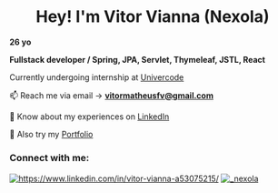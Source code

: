 <h1 align="center">Hey! I'm Vitor Vianna</span> (Nexola)</h1>

**26 yo**

**Fullstack developer / Spring, JPA, Servlet, Thymeleaf, JSTL, React**

Currently undergoing internship at [Univercode](https://univercode.com.br/)

📫 Reach me via email -> **vitormatheusfv@gmail.com**

📄 Know about my experiences on [LinkedIn](https://www.linkedin.com/in/vitor-vianna-a53075215/)

📁 Also try my [Portfolio](https://nexola.github.io/portfolio-website/)
  
<h3 align="left">Connect with me:</h3>
<p align="left">
<a href="https://www.linkedin.com/in/vitor-vianna-a53075215/" target="blank"><img align="center" src="https://img.shields.io/badge/LinkedIn-0077B5?style=for-the-badge&logo=linkedin&logoColor=white" alt="https://www.linkedin.com/in/vitor-vianna-a53075215/" /></a>
<a href="https://instagram.com/_nexola" target="blank"><img align="center" src="https://img.shields.io/badge/Instagram-E4405F?style=for-the-badge&logo=instagram&logoColor=white" alt="_nexola" /></a>
  
</p>
